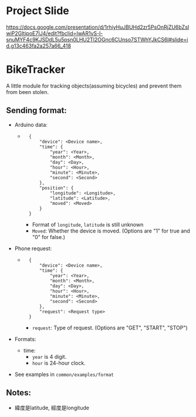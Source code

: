 # Project Slide
https://docs.google.com/presentation/d/1rhiyHuJBUHd2zr5PsOnRjZU6bZsIwiP2GltipoE7IJ4/edit?fbclid=IwAR1vS-l-snuMYF4c9KJSDdL5u5psn0LHU2Tl2OGnc6CUnso7STWhYJkCS6I#slide=id.g13c463fa2a257a66_418

# BikeTracker
A little module for tracking objects(assuming bicycles) and prevent them from been stolen.

## Sending format:
- Arduino data:
    - ```json=
        {
            "device": <Device name>,
            "time": {
                "year": <Year>,
                "month": <Month>,
                "day": <Day>,
                "hour": <Hour>,
                "minute": <Minute>,
                "second": <Second>
            },
            "position": {
                "longitude": <Longitude>,
                "latitude": <Latitude>,
                "moved": <Moved>
            }
        }
      ```
        - Format of `longitude`, `latitude` is still unknown
        - `Moved`: Whether the device is moved. (Options are "1" for true and "0" for false.)

- Phone request:
    - ```json=
        {
            "device": <Device name>,
            "time": {
                "year": <Year>,
                "month": <Month>,
                "day": <Day>,
                "hour": <Hour>,
                "minute": <Minute>,
                "second": <Second>
            },
            "request": <Request type>
        }
      ```
        - `request`: Type of request. (Options are "GET", "START", "STOP")
- Formats:
    - time:
        - `year` is 4 digit.
        - `hour` is 24-hour clock. 
- See examples in `common/examples/format`
    
## Notes:
- 緯度是latitude, 經度是longitude
